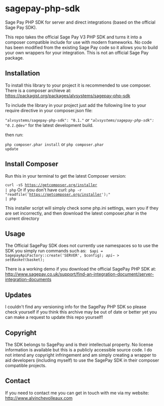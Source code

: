 sagepay-php-sdk
===============

Sage Pay PHP SDK for server and direct integrations (based on the official Sage Pay SDK).

This repo takes the official Sage Pay V3 PHP SDK and turns it into a composer compatible include for use with modern frameworks. No code has been modified from the existing Sage Pay code so it allows you to build your own wrappers for your integration. This is not an official Sage Pay package.

Installation
------------

To install this library to your project it is recommended to use composer. There is a composer archieve at:
https://packagist.org/packages/alvsystems/sagepay-php-sdk

To include the library in your project just add the following line to your require directive in your composer.json file:

<code>"alvsystems/sagepay-php-sdk": "0.1.*"</code> or
<code>"alvsystems/sagepay-php-sdk": "0.1.*@dev"</code> for the latest development build.

then run:

<code>php composer.phar install</code> or <code>php composer.phar update</code>

Install Composer
----------------

Run this in your terminal to get the latest Composer version:

<code>curl -sS https://getcomposer.org/installer | php</code>
Or if you don't have curl:
<code>php -r "readfile('https://getcomposer.org/installer');" | php</code>

This installer script will simply check some php.ini settings, warn you if they are set incorrectly, and then download the latest composer.phar in the current directory

Usage
-----

The Official SagePay SDK does not currently use namespaces so to use the SDK you simply run commands such as:
<code>
$api = SagepayApiFactory::create('SERVER', $config);
$api->setBasket($basket);
</code>

There is a working demo if you download the official SagePay PHP SDK at: http://www.sagepay.co.uk/support/find-an-integration-document/server-integration-documents

Updates
-------

I couldn't find any versioning info for the SagePay PHP SDK so please check yourself if you think this archive may be out of date or better yet you can make a request to update this repo yourself!

Copyright
---------

The SDK belongs to SagePay and is their intellectual property. No license information is available but this is a publicly accessible source code. I do not intend any copyright infringement and am simply creating a wrapper to aid developers (including myself) to use the SagePay SDK in their composer compatible projects.

Contact
-------

If you need to contact me you can get in touch with me via my website: http://www.alvinchevolleaux.com
